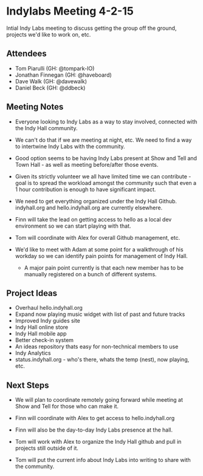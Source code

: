 # Indylabs Meeting 4-2-15

Intial Indy Labs meeting to discuss getting the group off the ground, projects we'd like to work on, etc.

## Attendees

* Tom Piarulli (GH: @tompark-IO)
* Jonathan Finnegan (GH: @haveboard)
* Dave Walk (GH: @davewalk)
* Daniel Beck (GH: @ddbeck)

## Meeting Notes

* Everyone looking to Indy Labs as a way to stay involved, connected with the Indy Hall community.

* We can't do that if we are meeting at night, etc. We need to find a way to intertwine Indy Labs with the community.

* Good option seems to be having Indy Labs present at Show and Tell and Town Hall - as well as meeting before/after those events.

* Given its strictly volunteer we all have limited time we can contribute - goal is to spread the workload amongst the community such that even a 1 hour contribution is enough to have significant impact.

* We need to get everything organized under the Indy Hall Github. indyhall.org and hello.indyhall.org are currently elsewhere.

* Finn will take the lead on getting access to hello as a local dev environment so we can start playing with that.

* Tom will coordinate with Alex for overall Github management, etc.

* We'd like to meet with Adam at some point for a walkthrough of his workday so we can identify pain points for management of Indy Hall.

  * A major pain point currently is that each new member has to be manually registered on a bunch of different systems.


## Project Ideas

  * Overhaul hello.indyhall.org
  * Expand now playing music widget with list of past and future tracks
  * Improved Indy guides site
  * Indy Hall online store
  * Indy Hall mobile app
  * Better check-in system
  * An ideas repository thats easy for non-technical members to use
  * Indy Analytics
  * status.indyhall.org - who's there, whats the temp (nest), now playing, etc.

## Next Steps

  * We will plan to coordinate remotely going forward while meeting at Show and Tell for those who can make it.

  * Finn will coordinate with Alex to get access to hello.indyhall.org

  * Finn will also be the day-to-day Indy Labs presence at the hall.

  * Tom will work with Alex to organize the Indy Hall github and pull in projects still outside of it.
  
  * Tom will put the current info about Indy Labs into writing to share with the community.
